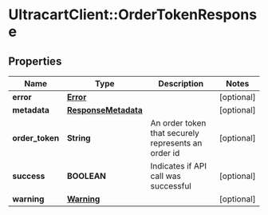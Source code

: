 # UltracartClient::OrderTokenResponse

## Properties
Name | Type | Description | Notes
------------ | ------------- | ------------- | -------------
**error** | [**Error**](Error.md) |  | [optional] 
**metadata** | [**ResponseMetadata**](ResponseMetadata.md) |  | [optional] 
**order_token** | **String** | An order token that securely represents an order id | [optional] 
**success** | **BOOLEAN** | Indicates if API call was successful | [optional] 
**warning** | [**Warning**](Warning.md) |  | [optional] 


